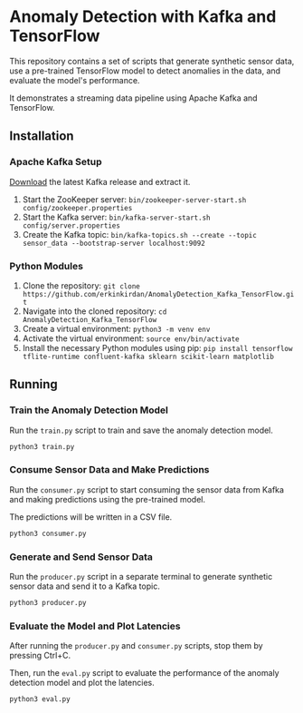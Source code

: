 # Anomaly Detection with Kafka and TensorFlow

This repository contains a set of scripts that generate synthetic sensor data, use a pre-trained TensorFlow model to detect anomalies in the data, and evaluate the model's performance.

It demonstrates a streaming data pipeline using Apache Kafka and TensorFlow.

## Installation

### Apache Kafka Setup

[Download](https://kafka.apache.org/quickstart) the latest Kafka release and extract it.
1. Start the ZooKeeper server: `bin/zookeeper-server-start.sh config/zookeeper.properties`
2. Start the Kafka server: `bin/kafka-server-start.sh config/server.properties`
3. Create the Kafka topic: `bin/kafka-topics.sh --create --topic sensor_data --bootstrap-server localhost:9092`

### Python Modules

1. Clone the repository: `git clone https://github.com/erkinkirdan/AnomalyDetection_Kafka_TensorFlow.git`
2. Navigate into the cloned repository: `cd AnomalyDetection_Kafka_TensorFlow`
3. Create a virtual environment: `python3 -m venv env`
4. Activate the virtual environment: `source env/bin/activate`
5. Install the necessary Python modules using pip: `pip install tensorflow tflite-runtime confluent-kafka sklearn scikit-learn matplotlib`

## Running

### Train the Anomaly Detection Model

Run the `train.py` script to train and save the anomaly detection model.

```bash
python3 train.py
```

### Consume Sensor Data and Make Predictions

Run the `consumer.py` script to start consuming the sensor data from Kafka and making predictions using the pre-trained model.

The predictions will be written in a CSV file.

```bash
python3 consumer.py
```

### Generate and Send Sensor Data

Run the `producer.py` script in a separate terminal to generate synthetic sensor data and send it to a Kafka topic.

```bash
python3 producer.py
```

### Evaluate the Model and Plot Latencies

After running the `producer.py` and `consumer.py` scripts, stop them by pressing Ctrl+C.

Then, run the `eval.py` script to evaluate the performance of the anomaly detection model and plot the latencies.

```bash
python3 eval.py
```
